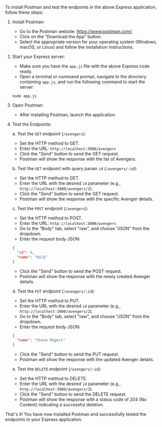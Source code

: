 To install Postman and test the endpoints in the above Express application, follow these steps:

1. Install Postman:
   - Go to the Postman website: https://www.postman.com/
   - Click on the "Download the App" button.
   - Select the appropriate version for your operating system (Windows, macOS, or Linux) and follow the installation instructions.

2. Start your Express server:
   - Make sure you have the `app.js` file with the above Express code ready.
   - Open a terminal or command prompt, navigate to the directory containing `app.js`, and run the following command to start the server:
   ```
   node app.js
   ```

3. Open Postman:
   - After installing Postman, launch the application.

4. Test the Endpoints:

   a. Test the `GET` endpoint (`/avengers`):
      - Set the HTTP method to GET.
      - Enter the URL: `http://localhost:3000/avengers`
      - Click the "Send" button to send the GET request.
      - Postman will show the response with the list of Avengers.

   b. Test the `GET` endpoint with query param `id` (`/avengers/:id`):
      - Set the HTTP method to GET.
      - Enter the URL with the desired `id` parameter (e.g., `http://localhost:3000/avengers/2`).
      - Click the "Send" button to send the GET request.
      - Postman will show the response with the specific Avenger details.

   c. Test the `POST` endpoint (`/avengers`):
      - Set the HTTP method to POST.
      - Enter the URL: `http://localhost:3000/avengers`
      - Go to the "Body" tab, select "raw", and choose "JSON" from the dropdown.
      - Enter the request body JSON:
      ```json
      {
        "id": 4,
        "name": "Hulk"
      }
      ```
      - Click the "Send" button to send the POST request.
      - Postman will show the response with the newly created Avenger details.

   d. Test the `PUT` endpoint (`/avengers/:id`):
      - Set the HTTP method to PUT.
      - Enter the URL with the desired `id` parameter (e.g., `http://localhost:3000/avengers/2`).
      - Go to the "Body" tab, select "raw", and choose "JSON" from the dropdown.
      - Enter the request body JSON:
      ```json
      {
        "name": "Steve Rogers"
      }
      ```
      - Click the "Send" button to send the PUT request.
      - Postman will show the response with the updated Avenger details.

   e. Test the `DELETE` endpoint (`/avengers/:id`):
      - Set the HTTP method to DELETE.
      - Enter the URL with the desired `id` parameter (e.g., `http://localhost:3000/avengers/3`).
      - Click the "Send" button to send the DELETE request.
      - Postman will show the response with a status code of 204 (No Content) indicating a successful deletion.

That's it! You have now installed Postman and successfully tested the endpoints in your Express application.